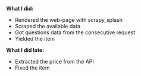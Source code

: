 **What I did:**
- Rendered the web-page with scrapy_splash
- Scraped the available data
- Got questions data from the consecutive request
- Yielded the item

**What I did late:**
- Extracted the price from the API
- Fixed the item
